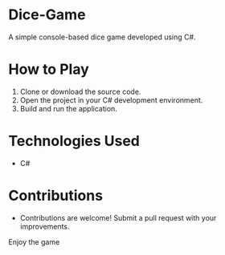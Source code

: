 # Dice-Game
A simple console-based dice game developed using C#.

# How to Play
1. Clone or download the source code.
2. Open the project in your C# development environment.
3. Build and run the application.

# Technologies Used
- C#

# Contributions
- Contributions are welcome! Submit a pull request with your improvements.

Enjoy the game
